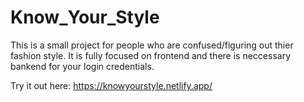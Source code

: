 # Know_Your_Style
This is a small project for people who are confused/figuring out thier fashion style. It is fully focused on frontend and there is neccessary bankend for your login credentials.

Try it out here: https://knowyourstyle.netlify.app/
